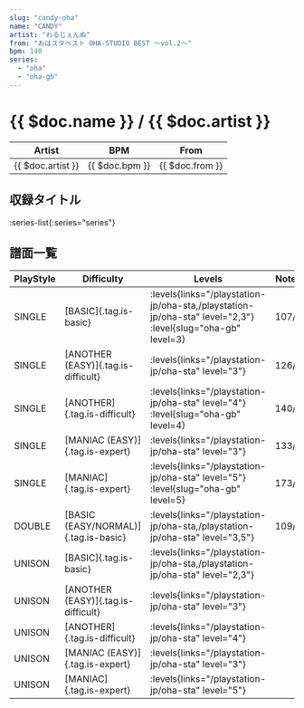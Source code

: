 ```yaml
---
slug: "candy-oha"
name: "CANDY"
artist: "わるじぇんぬ"
from: "おはスタベスト OHA-STUDIO BEST ～vol.2～"
bpm: 140
series:
  - "oha"
  - "oha-gb"
---
```


# {{ $doc.name }} / {{ $doc.artist }}

|Artist|BPM|From|
|------|---|----|
|{{ $doc.artist }}|{{ $doc.bpm }}|{{ $doc.from }}|

## 収録タイトル

:series-list{:series="series"}

## 譜面一覧

|PlayStyle|Difficulty|Levels|Notes|Movie|
|---------|----------|------|-----|-----|
|SINGLE|[BASIC]{.tag.is-basic}| :levels{links="/playstation-jp/oha-sta,/playstation-jp/oha-sta" level="2,3"} :level{slug="oha-gb" level=3}|107/0||
|SINGLE|[ANOTHER (EASY)]{.tag.is-difficult}| :levels{links="/playstation-jp/oha-sta" level="3"}|126/0||
|SINGLE|[ANOTHER]{.tag.is-difficult}| :levels{links="/playstation-jp/oha-sta" level="4"} :level{slug="oha-gb" level=4}|140/0||
|SINGLE|[MANIAC (EASY)]{.tag.is-expert}| :levels{links="/playstation-jp/oha-sta" level="3"}|133/0||
|SINGLE|[MANIAC]{.tag.is-expert}| :levels{links="/playstation-jp/oha-sta" level="5"} :level{slug="oha-gb" level=5}|173/0||
|DOUBLE|[BASIC (EASY/NORMAL)]{.tag.is-basic}| :levels{links="/playstation-jp/oha-sta,/playstation-jp/oha-sta" level="3,5"}|109/0||
|UNISON|[BASIC]{.tag.is-basic}| :levels{links="/playstation-jp/oha-sta,/playstation-jp/oha-sta" level="2,3"}|||
|UNISON|[ANOTHER (EASY)]{.tag.is-difficult}| :levels{links="/playstation-jp/oha-sta" level="3"}|||
|UNISON|[ANOTHER]{.tag.is-difficult}| :levels{links="/playstation-jp/oha-sta" level="4"}|||
|UNISON|[MANIAC (EASY)]{.tag.is-expert}| :levels{links="/playstation-jp/oha-sta" level="3"}|||
|UNISON|[MANIAC]{.tag.is-expert}| :levels{links="/playstation-jp/oha-sta" level="5"}|||
